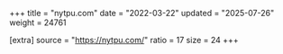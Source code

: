 +++
title = "nytpu.com"
date = "2022-03-22"
updated = "2025-07-26"
weight = 24761

[extra]
source = "https://nytpu.com/"
ratio = 17
size = 24
+++
